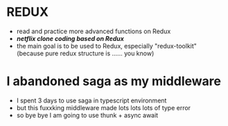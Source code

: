 # REDUX

- read and practice more advanced functions on Redux
- **_netflix clone coding based on Redux_**
- the main goal is to be used to Redux, especially "redux-toolkit" (because pure redux structure is ...... you know)

# I abandoned saga as my middleware

- I spent 3 days to use saga in typescript environment
- but this fuxxking middleware made lots lots lots of type error
- so bye bye I am going to use thunk + async await
